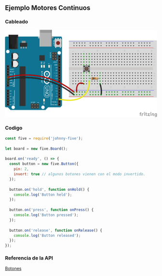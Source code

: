 ## Ejemplo Motores Continuos

### Cableado
![Cableado motores continuos](../../assets/boton.png)

### Codigo
```javascript
const five = require('johnny-five');

let board = new five.Board();

board.on('ready', () => {
  const button = new five.Button({
    pin: 2,
    invert: true // algunos botones vienen con el modo invertido.
  });

  button.on('hold', function onHold() {
    console.log('Button held');
  });

  button.on('press', function onPress() {
    console.log('Button pressed');
  });

  button.on('release', function onRelease() {
    console.log('Button released');
  });
});
```

### Referencia de la API
[Botones](http://johnny-five.io/api/button/)